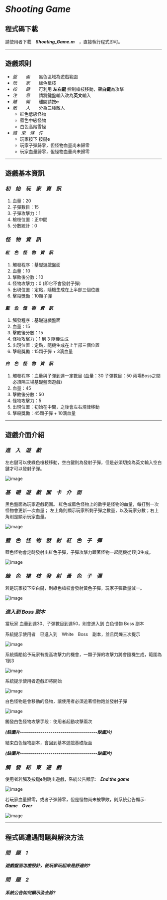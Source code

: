 *Shooting Game* 
==========

程式碼下載
-------------
請使用者下載　**_Shooting_Game.m_**　，直接執行程式即可。

-----------------------------------------------------
遊戲規則
-------------

* _盤　　面_　　黑色區域為遊戲範圍
* _玩　　家_　　綠色槍枝
* _按　　鍵_　　可利用 **左右鍵** 控制槍枝移動，**空白鍵**為攻擊
* _注　　意_　　請將鍵盤輸入改為**英文**輸入
* _離　　開_　　離開請按**e**
* _敵　　人_　　分為三種敵人
  * 紅色低級怪物
  * 藍色中級怪物
  * 白色高階雪怪
* _結　束　條　件_
  * 玩家按下 按鍵**e**
  * 玩家子彈歸零，但怪物血量尚未歸零
  * 玩家血量歸零，但怪物血量尚未歸零
  
-------------------------------------------
遊戲基本資訊
---------------
 ### _初　始　玩　家　資　訊_
 1. 血量：20
 2. 子彈數目：15
 3. 子彈攻擊力：1
 4. 槍枝位置：正中間
 5. 分數統計：0
 
 ### _怪　物　資　訊_
  #### _紅　色　怪　物　資　訊_
  1. 觸發程序：基礎遊戲盤面
  2. 血量：10
  3. 擊敗後分數：10
  4. 怪物攻擊力：0 (即它不會發射子彈)
  5. 出現位置：定點，隨機生成在上半部三個位置
  6. 擊殺獎勵：10顆子彈
  
  #### _藍　色　怪　物　資　訊_
  1. 觸發程序：基礎遊戲盤面
  2. 血量：15
  3. 擊敗後分數：15
  4. 怪物攻擊力：1 到 3 隨機生成
  5. 出現位置：定點，隨機生成在上半部三個位置
  6. 擊殺獎勵：15顆子彈 + 3滴血量
 
  #### _白　色　怪　物　資　訊_
  1. 觸發程序：血量與子彈到達一定數目 (血量：30 子彈數目：50 兩場Boss之間必須隔三場基礎盤面遊戲)
  2. 血量：45
  3. 擊敗後分數：50
  4. 怪物攻擊力：5
  5. 出現位置：初始在中間，之後會左右規律移動
  6. 擊殺獎勵：45顆子彈 + 10滴血量
  
-----------------------------------------------------------  
遊戲介面介紹
----------------------------------

### _進　入　遊　戲_
左右鍵可以使綠色槍枝移動，空白鍵則為發射子彈，但是必須切換為英文輸入空白鍵才可以發射子彈。

![image](https://github.com/NCTU-Math-Software/final_project-chenyangdai/blob/main/gameStart.png)

### _基　礎　遊　戲　關　卡　介　面_
黑色盤面為玩家遊戲範圍。
紅色或藍色怪物上的數字是怪物的血量，每打到一次怪物會更新一次血量；
左上角則顯示玩家所剩子彈之數量，以及玩家分數；右上角則是顯示玩家血量。

![image](https://github.com/NCTU-Math-Software/final_project-chenyangdai/blob/main/inGame.png)

### _藍　色　怪　物　發　射　紅　色　子　彈_
藍色怪物會定時發射出紅色子彈，子彈攻擊力跟著怪物一起隨機從1到3生成。

![image](https://github.com/NCTU-Math-Software/final_project-chenyangdai/blob/main/bulletAni1.gif)

### _綠　色　槍　枝　發　射　黃　色　子　彈_
若是玩家按下空白鍵，則綠色槍枝會發射黃色子彈，玩家子彈數量減一。

![image](https://github.com/NCTU-Math-Software/final_project-chenyangdai/blob/main/bothBullet.png)

### _進入到 Boss 副本_
當玩家 血量到達30、子彈數目到達50，則會進入到 白色怪物 Boss 副本

系統提示使用者　已進入到　White　Boss　副本，並且閃爍三次提示

![image](https://github.com/NCTU-Math-Software/final_project-chenyangdai/blob/main/whiteBoss_systemAnn.png)

系統獎勵給予玩家有提高攻擊力的機會，一顆子彈的攻擊力將會隨機生成，範圍為1到3

![image](https://github.com/NCTU-Math-Software/final_project-chenyangdai/blob/main/newAttack.png)

系統提示使用者遊戲即將開始

![image](https://github.com/NCTU-Math-Software/final_project-chenyangdai/blob/main/inBoss.png)

白色怪物是會移動的怪物，讓使用者必須追著怪物跑並發射子彈

![image](https://github.com/NCTU-Math-Software/final_project-chenyangdai/blob/main/bossMoveAni1.gif)

觸發白色怪物攻擊手段：使用者起動攻擊兩次

**_(缺圖片--------------------------------------缺圖片)_**

結束白色怪物副本，會回到基本遊戲基礎版面

**_(缺圖片--------------------------------------缺圖片)_**

### _觸　發　結　束　遊　戲_

使用者若觸及按鍵**e**則跳出遊戲，系統公告顯示:　**_End the game_**

![image](https://github.com/NCTU-Math-Software/final_project-chenyangdai/blob/main/EndTheGame.png)

若玩家血量歸零，或者子彈歸零，但是怪物尚未被擊敗，則系統公告顯示:　**_Game　Over_**

![image](https://github.com/NCTU-Math-Software/final_project-chenyangdai/blob/main/GameOver.png)

---------------------------------------------------------------------------------------
程式碼遭遇問題與解決方法
----------------

### _問　題　1_
##### **遊戲盤面怎麼設計，使玩家玩起來是舒適的?**
### _問　題　2_
##### **系統公告如何顯示及去除?**

